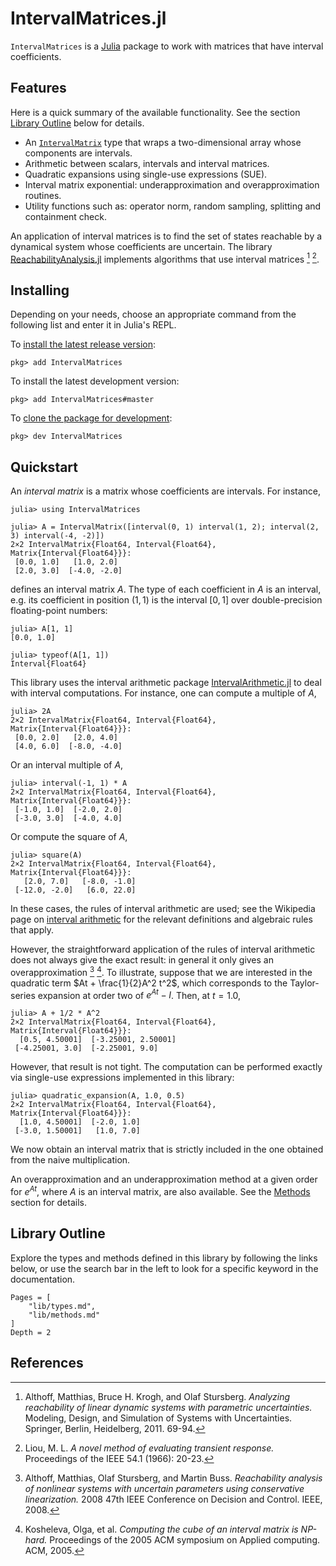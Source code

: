 # IntervalMatrices.jl

`IntervalMatrices` is a [Julia](http://julialang.org) package to work with
matrices that have interval coefficients.

## Features

Here is a quick summary of the available functionality.
See the section [Library Outline](@ref) below for details.

- An [`IntervalMatrix`](@ref) type that wraps a two-dimensional array whose components
  are intervals.
- Arithmetic between scalars, intervals and interval matrices.
- Quadratic expansions using single-use expressions (SUE).
- Interval matrix exponential: underapproximation and overapproximation routines.
- Utility functions such as: operator norm, random sampling, splitting and
  containment check.

An application of interval matrices is to find the set of states reachable by
a dynamical system whose coefficients are uncertain. The library
[ReachabilityAnalysis.jl](http://github.com/JuliaReach/ReachabilityAnalysis.jl)
implements algorithms that use interval matrices [^3] [^4].

## Installing

Depending on your needs, choose an appropriate command from the following list
and enter it in Julia's REPL.

To [install the latest release version](https://julialang.github.io/Pkg.jl/v1/managing-packages/#Adding-registered-packages-1):

```
pkg> add IntervalMatrices
```

To install the latest development version:

```
pkg> add IntervalMatrices#master
```

To [clone the package for development](https://julialang.github.io/Pkg.jl/v1/managing-packages/#Developing-packages-1):

```
pkg> dev IntervalMatrices
```

## Quickstart

An *interval matrix* is a matrix whose coefficients are intervals. For instance,

```jldoctest quickstart
julia> using IntervalMatrices

julia> A = IntervalMatrix([interval(0, 1) interval(1, 2); interval(2, 3) interval(-4, -2)])
2×2 IntervalMatrix{Float64, Interval{Float64}, Matrix{Interval{Float64}}}:
 [0.0, 1.0]   [1.0, 2.0]
 [2.0, 3.0]  [-4.0, -2.0]
```
defines an interval matrix $A$. The type of each coefficient in $A$ is an interval,
e.g. its coefficient in position $(1, 1)$ is the interval $[0, 1]$ over double-precision
floating-point numbers:

```jldoctest quickstart
julia> A[1, 1]
[0.0, 1.0]

julia> typeof(A[1, 1])
Interval{Float64}
```
This library uses the interval arithmetic package
[IntervalArithmetic.jl](https://github.com/JuliaIntervals/IntervalArithmetic.jl)
to deal with interval computations. For instance, one can compute a multiple
of $A$,

```jldoctest quickstart
julia> 2A
2×2 IntervalMatrix{Float64, Interval{Float64}, Matrix{Interval{Float64}}}:
 [0.0, 2.0]   [2.0, 4.0]
 [4.0, 6.0]  [-8.0, -4.0]
```
Or an interval multiple of $A$,

```jldoctest quickstart
julia> interval(-1, 1) * A
2×2 IntervalMatrix{Float64, Interval{Float64}, Matrix{Interval{Float64}}}:
 [-1.0, 1.0]  [-2.0, 2.0]
 [-3.0, 3.0]  [-4.0, 4.0]
```

Or compute the square of $A$,
```jldoctest quickstart
julia> square(A)
2×2 IntervalMatrix{Float64, Interval{Float64}, Matrix{Interval{Float64}}}:
   [2.0, 7.0]   [-8.0, -1.0]
 [-12.0, -2.0]   [6.0, 22.0]
```
In these cases, the rules of interval arithmetic are used; see the Wikipedia page
on [interval arithmetic](https://en.wikipedia.org/wiki/Interval_arithmetic) for the
relevant definitions and algebraic rules that apply.

However, the straightforward application of the rules of interval arithmetic does
not always give the exact result: in general it only gives an overapproximation
[^1] [^2]. To illustrate, suppose that we are interested in the quadratic term
$At + \frac{1}{2}A^2 t^2$, which corresponds to the Taylor-series expansion at order two of
$e^{At} - I$. Then, at $t = 1.0$,

```jldoctest quickstart
julia> A + 1/2 * A^2
2×2 IntervalMatrix{Float64, Interval{Float64}, Matrix{Interval{Float64}}}:
  [0.5, 4.50001]  [-3.25001, 2.50001]
 [-4.25001, 3.0]  [-2.25001, 9.0]
```
However, that result is not tight. The computation can be performed exactly via
single-use expressions implemented in this library:

```jldoctest quickstart
julia> quadratic_expansion(A, 1.0, 0.5)
2×2 IntervalMatrix{Float64, Interval{Float64}, Matrix{Interval{Float64}}}:
  [1.0, 4.50001]  [-2.0, 1.0]
 [-3.0, 1.50001]   [1.0, 7.0]
```
We now obtain an interval matrix that is strictly included in the one obtained from
the naive multiplication.

An overapproximation and an underapproximation method at a given order for
$e^{At}$, where $A$ is an interval matrix, are also available. See the [Methods](@ref)
section for details.

## Library Outline

Explore the types and methods defined in this library by following the links below,
or use the search bar in the left to look for a specific keyword in the documentation.

```@contents
Pages = [
    "lib/types.md",
    "lib/methods.md"
]
Depth = 2
```

## References

[^1]: Althoff, Matthias, Olaf Stursberg, and Martin Buss. *Reachability analysis
      of nonlinear systems with uncertain parameters using conservative linearization.*
      2008 47th IEEE Conference on Decision and Control. IEEE, 2008.

[^2]: Kosheleva, Olga, et al. *Computing the cube of an interval matrix is NP-hard.*
      Proceedings of the 2005 ACM symposium on Applied computing. ACM, 2005.

[^3]: Althoff, Matthias, Bruce H. Krogh, and Olaf Stursberg. *Analyzing reachability
      of linear dynamic systems with parametric uncertainties.*
      Modeling, Design, and Simulation of Systems with Uncertainties.
      Springer, Berlin, Heidelberg, 2011. 69-94.

[^4]: Liou, M. L. *A novel method of evaluating transient response.*
      Proceedings of the IEEE 54.1 (1966): 20-23.
